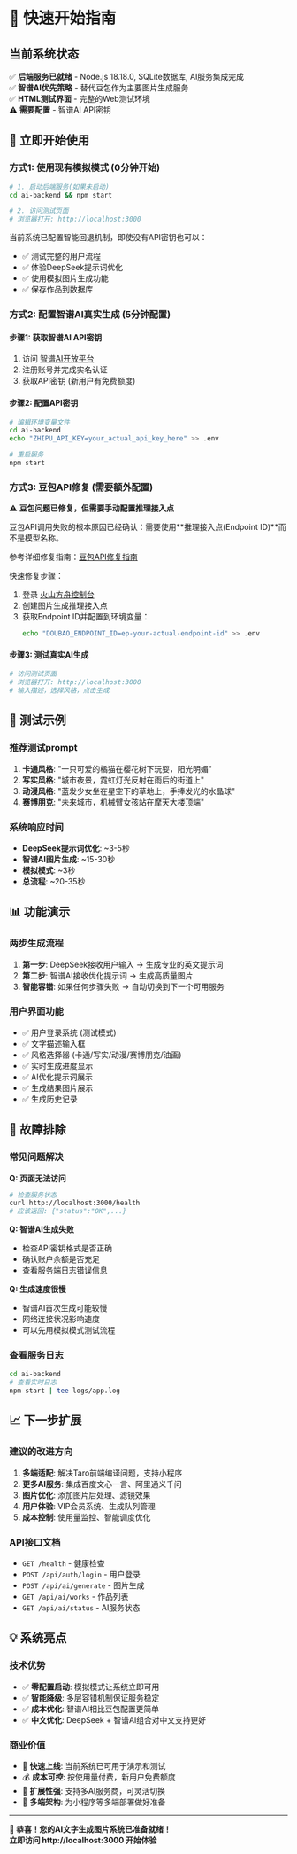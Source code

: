 # 🚀 快速开始指南

## 当前系统状态
✅ **后端服务已就绪** - Node.js 18.18.0, SQLite数据库, AI服务集成完成  
✅ **智谱AI优先策略** - 替代豆包作为主要图片生成服务  
✅ **HTML测试界面** - 完整的Web测试环境  
⚠️ **需要配置** - 智谱AI API密钥  

## 🎯 立即开始使用

### 方式1: 使用现有模拟模式 (0分钟开始)
```bash
# 1. 启动后端服务(如果未启动)
cd ai-backend && npm start

# 2. 访问测试页面
# 浏览器打开: http://localhost:3000
```

当前系统已配置智能回退机制，即使没有API密钥也可以：
- ✅ 测试完整的用户流程
- ✅ 体验DeepSeek提示词优化
- ✅ 使用模拟图片生成功能
- ✅ 保存作品到数据库

### 方式2: 配置智谱AI真实生成 (5分钟配置)

#### 步骤1: 获取智谱AI API密钥
1. 访问 [智谱AI开放平台](https://open.bigmodel.cn/)
2. 注册账号并完成实名认证
3. 获取API密钥 (新用户有免费额度)

#### 步骤2: 配置API密钥
```bash
# 编辑环境变量文件
cd ai-backend
echo "ZHIPU_API_KEY=your_actual_api_key_here" >> .env

# 重启服务
npm start
```

### 方式3: 豆包API修复 (需要额外配置)

⚠️ **豆包问题已修复，但需要手动配置推理接入点**

豆包API调用失败的根本原因已经确认：需要使用**推理接入点(Endpoint ID)**而不是模型名称。

参考详细修复指南：[豆包API修复指南](./doubao-api-fix-guide.md)

快速修复步骤：
1. 登录 [火山方舟控制台](https://console.volcengine.com/ark)
2. 创建图片生成推理接入点
3. 获取Endpoint ID并配置到环境变量：
   ```bash
   echo "DOUBAO_ENDPOINT_ID=ep-your-actual-endpoint-id" >> .env
   ```

#### 步骤3: 测试真实AI生成
```bash
# 访问测试页面
# 浏览器打开: http://localhost:3000
# 输入描述，选择风格，点击生成
```

## 🎨 测试示例

### 推荐测试prompt
1. **卡通风格**: "一只可爱的橘猫在樱花树下玩耍，阳光明媚"
2. **写实风格**: "城市夜景，霓虹灯光反射在雨后的街道上"
3. **动漫风格**: "蓝发少女坐在星空下的草地上，手捧发光的水晶球"
4. **赛博朋克**: "未来城市，机械臂女孩站在摩天大楼顶端"

### 系统响应时间
- **DeepSeek提示词优化**: ~3-5秒
- **智谱AI图片生成**: ~15-30秒  
- **模拟模式**: ~3秒
- **总流程**: ~20-35秒

## 📊 功能演示

### 两步生成流程
1. **第一步**: DeepSeek接收用户输入 → 生成专业的英文提示词
2. **第二步**: 智谱AI接收优化提示词 → 生成高质量图片
3. **智能容错**: 如果任何步骤失败 → 自动切换到下一个可用服务

### 用户界面功能
- ✅ 用户登录系统 (测试模式)
- ✅ 文字描述输入框
- ✅ 风格选择器 (卡通/写实/动漫/赛博朋克/油画)
- ✅ 实时生成进度显示
- ✅ AI优化提示词展示
- ✅ 生成结果图片展示
- ✅ 生成历史记录

## 🔧 故障排除

### 常见问题解决

**Q: 页面无法访问**
```bash
# 检查服务状态
curl http://localhost:3000/health
# 应该返回: {"status":"OK",...}
```

**Q: 智谱AI生成失败**
- 检查API密钥格式是否正确
- 确认账户余额是否充足
- 查看服务端日志错误信息

**Q: 生成速度很慢**
- 智谱AI首次生成可能较慢
- 网络连接状况影响速度
- 可以先用模拟模式测试流程

### 查看服务日志
```bash
cd ai-backend
# 查看实时日志
npm start | tee logs/app.log
```

## 📈 下一步扩展

### 建议的改进方向
1. **多端适配**: 解决Taro前端编译问题，支持小程序
2. **更多AI服务**: 集成百度文心一言、阿里通义千问
3. **图片优化**: 添加图片后处理、滤镜效果
4. **用户体验**: VIP会员系统、生成队列管理
5. **成本控制**: 使用量监控、智能调度优化

### API接口文档
- `GET /health` - 健康检查
- `POST /api/auth/login` - 用户登录
- `POST /api/ai/generate` - 图片生成 
- `GET /api/ai/works` - 作品列表
- `GET /api/ai/status` - AI服务状态

## 💡 系统亮点

### 技术优势
- ✅ **零配置启动**: 模拟模式让系统立即可用
- ✅ **智能降级**: 多层容错机制保证服务稳定
- ✅ **成本优化**: 智谱AI相比豆包配置更简单
- ✅ **中文优化**: DeepSeek + 智谱AI组合对中文支持更好

### 商业价值
- 🎯 **快速上线**: 当前系统已可用于演示和测试
- 💰 **成本可控**: 按使用量付费，新用户免费额度
- 🔄 **扩展性强**: 支持多AI服务商，可灵活切换
- 📱 **多端架构**: 为小程序等多端部署做好准备

---

**🎉 恭喜！您的AI文字生成图片系统已准备就绪！**  
**立即访问 http://localhost:3000 开始体验** 